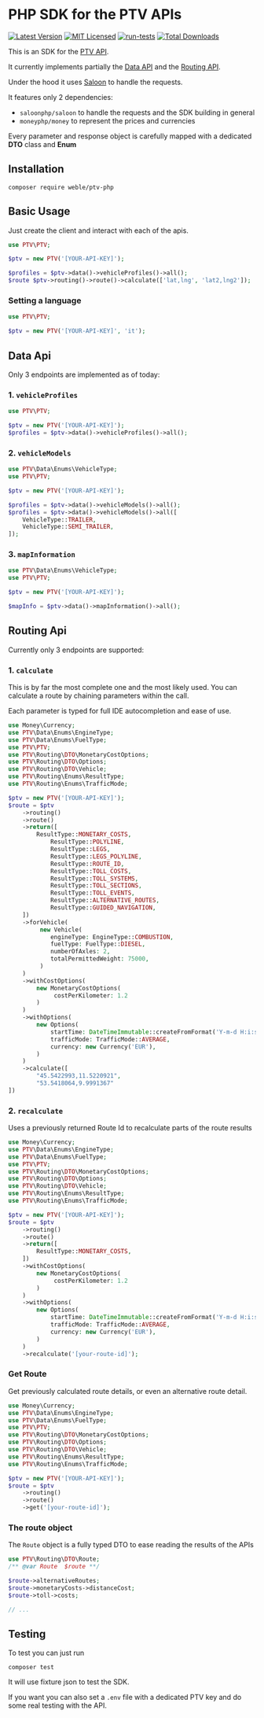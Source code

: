 # PHP SDK for the PTV APIs

[![Latest Version](https://img.shields.io/github/release/weble/ptv-php.svg?style=flat-square)](https://github.com/weble/ptv-php/releases)
[![MIT Licensed](https://img.shields.io/badge/license-MIT-brightgreen.svg?style=flat-square)](LICENSE.md)
[![run-tests](https://img.shields.io/github/actions/workflow/status/weble/ptv-php/test.yml?label=tests&style=flat-square)](https://github.com/weble/ptv-php/actions)
[![Total Downloads](https://img.shields.io/packagist/dt/weble/ptv-php.svg?style=flat-square)](https://packagist.org/packages/weble/ptv-php)

This is an SDK for the [PTV API](https://developer.myptv.com/en).

It currently implements partially the [Data API](https://developer.myptv.com/en/documentation/data-api/data-api-reference) and the [Routing API](https://developer.myptv.com/en/documentation/routing-api/routing-api-reference).

Under the hood it uses [Saloon](https://docs.saloon.dev/) to handle the requests.

It features only 2 dependencies:
- `saloonphp/saloon` to handle the requests and the SDK building in general
- `moneyphp/money` to represent the prices and currencies

Every parameter and response object is carefully mapped with a dedicated **DTO** class and **Enum**

## Installation

`composer require weble/ptv-php`

## Basic Usage

Just create the client and interact with each of the apis.

```php
use PTV\PTV;

$ptv = new PTV('[YOUR-API-KEY]');

$profiles = $ptv->data()->vehicleProfiles()->all();
$route $ptv->routing()->route()->calculate(['lat,lng', 'lat2,lng2']);
```

### Setting a language

```php
use PTV\PTV;

$ptv = new PTV('[YOUR-API-KEY]', 'it');
```

## Data Api

Only 3 endpoints are implemented as of today:

### 1. `vehicleProfiles`

```php
use PTV\PTV;

$ptv = new PTV('[YOUR-API-KEY]');
$profiles = $ptv->data()->vehicleProfiles()->all();
```
### 2. `vehicleModels`

```php
use PTV\Data\Enums\VehicleType;
use PTV\PTV;

$ptv = new PTV('[YOUR-API-KEY]');

$profiles = $ptv->data()->vehicleModels()->all();
$profiles = $ptv->data()->vehicleModels()->all([
    VehicleType::TRAILER,
    VehicleType::SEMI_TRAILER,
]);
```

### 3. `mapInformation`

```php
use PTV\Data\Enums\VehicleType;
use PTV\PTV;

$ptv = new PTV('[YOUR-API-KEY]');

$mapInfo = $ptv->data()->mapInformation()->all();
```

## Routing Api

Currently only 3 endpoints are supported:

### 1. `calculate`

This is by far the most complete one and the most likely used.
You can calculate a route by chaining parameters within the call.

Each parameter is typed for full IDE autocompletion and ease of use.

```php
use Money\Currency;
use PTV\Data\Enums\EngineType;
use PTV\Data\Enums\FuelType;
use PTV\PTV;
use PTV\Routing\DTO\MonetaryCostOptions;
use PTV\Routing\DTO\Options;
use PTV\Routing\DTO\Vehicle;
use PTV\Routing\Enums\ResultType;
use PTV\Routing\Enums\TrafficMode;

$ptv = new PTV('[YOUR-API-KEY]');
$route = $ptv
    ->routing()
    ->route()
    ->return([
        ResultType::MONETARY_COSTS,
            ResultType::POLYLINE,
            ResultType::LEGS,
            ResultType::LEGS_POLYLINE,
            ResultType::ROUTE_ID,
            ResultType::TOLL_COSTS,
            ResultType::TOLL_SYSTEMS,
            ResultType::TOLL_SECTIONS,
            ResultType::TOLL_EVENTS,
            ResultType::ALTERNATIVE_ROUTES,
            ResultType::GUIDED_NAVIGATION,
    ])
    ->forVehicle(
         new Vehicle(
            engineType: EngineType::COMBUSTION,
            fuelType: FuelType::DIESEL,
            numberOfAxles: 2,
            totalPermittedWeight: 75000,
         )
    )
    ->withCostOptions(
        new MonetaryCostOptions(
             costPerKilometer: 1.2
        )
    )
    ->withOptions(
        new Options(
            startTime: DateTimeImmutable::createFromFormat('Y-m-d H:i:s', '2025-01-01 09:00:00'),
            trafficMode: TrafficMode::AVERAGE,
            currency: new Currency('EUR'),
        )
    )
    ->calculate([
        "45.5422993,11.5220921",
        "53.5418064,9.9991367"
])
```
### 2. `recalculate`

Uses a previously returned Route Id to recalculate parts of the route results

```php
use Money\Currency;
use PTV\Data\Enums\EngineType;
use PTV\Data\Enums\FuelType;
use PTV\PTV;
use PTV\Routing\DTO\MonetaryCostOptions;
use PTV\Routing\DTO\Options;
use PTV\Routing\DTO\Vehicle;
use PTV\Routing\Enums\ResultType;
use PTV\Routing\Enums\TrafficMode;

$ptv = new PTV('[YOUR-API-KEY]');
$route = $ptv
    ->routing()
    ->route()
    ->return([
        ResultType::MONETARY_COSTS,
    ])
    ->withCostOptions(
        new MonetaryCostOptions(
             costPerKilometer: 1.2
        )
    )
    ->withOptions(
        new Options(
            startTime: DateTimeImmutable::createFromFormat('Y-m-d H:i:s', '2025-01-01 09:00:00'),
            trafficMode: TrafficMode::AVERAGE,
            currency: new Currency('EUR'),
        )
    )
    ->recalculate('[your-route-id]');
```

### Get Route

Get previously calculated route details, or even an alternative route detail.

```php
use Money\Currency;
use PTV\Data\Enums\EngineType;
use PTV\Data\Enums\FuelType;
use PTV\PTV;
use PTV\Routing\DTO\MonetaryCostOptions;
use PTV\Routing\DTO\Options;
use PTV\Routing\DTO\Vehicle;
use PTV\Routing\Enums\ResultType;
use PTV\Routing\Enums\TrafficMode;

$ptv = new PTV('[YOUR-API-KEY]');
$route = $ptv
    ->routing()
    ->route()
    ->get('[your-route-id]');
```

### The route object

The `Route` object is a fully typed DTO to ease reading the results of the APIs

```php
use PTV\Routing\DTO\Route;
/** @var Route  $route **/

$route->alternativeRoutes;
$route->monetaryCosts->distanceCost;
$route->toll->costs;

// ...
```
## Testing

To test you can just run 

`composer test`

It will use fixture json to test the SDK.

If you want you can also set a `.env` file with a dedicated PTV key and do some real testing with the API.

